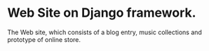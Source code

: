 # Web Site on Django framework.

The Web site, which consists of a blog entry, music collections and prototype of online store.
